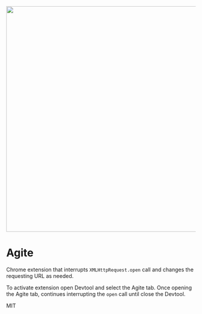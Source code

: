<img src="https://user-images.githubusercontent.com/443965/42686548-3d59b08a-86d1-11e8-9f70-aeabe85c513d.png" width="600">

# Agite

Chrome extension that interrupts `XMLHttpRequest.open` call and changes the requesting URL as needed.

To activate extension open Devtool and select the Agite tab.
Once opening the Agite tab, continues interrupting the `open` call until close the Devtool.

MIT
